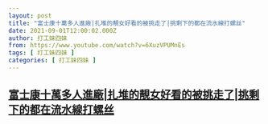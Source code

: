 ```yaml
---
layout: post
title: "富士康十萬多人進廠|扎堆的靚女好看的被挑走了|挑剩下的都在流水線打螺丝"
date: 2021-09-01T12:00:02.000Z
author: 打工妹四妹
from: https://www.youtube.com/watch?v=6XuzVPUMnEs
tags: [ 打工妹四妹 ]
categories: [ 打工妹四妹 ]
---
```

<!--1630497602000-->
[富士康十萬多人進廠|扎堆的靚女好看的被挑走了|挑剩下的都在流水線打螺丝](https://www.youtube.com/watch?v=6XuzVPUMnEs)
------

<div>

</div>
